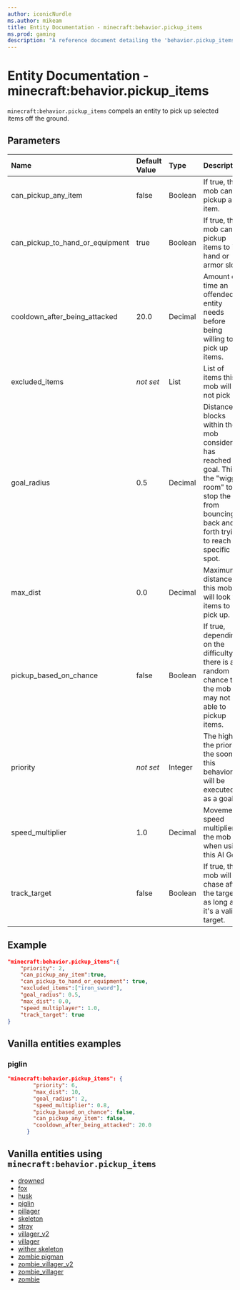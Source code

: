 ```yaml
---
author: iconicNurdle
ms.author: mikeam
title: Entity Documentation - minecraft:behavior.pickup_items
ms.prod: gaming
description: "A reference document detailing the 'behavior.pickup_items' entity goal"
---
```


# Entity Documentation - minecraft:behavior.pickup_items

`minecraft:behavior.pickup_items` compels an entity to pick up selected items off the ground.

## Parameters

|Name |Default Value  |Type  |Description  |
|:----------|:----------|:----------|:----------|
|can_pickup_any_item| false| Boolean| If true, the mob can pickup any item. |
|can_pickup_to_hand_or_equipment| true| Boolean| If true, the mob can pickup items to its hand or armor slots. |
|cooldown_after_being_attacked | 20.0 | Decimal | Amount of time an offended entity needs before being willing to pick up items. |
|excluded_items|*not set* | List| List of items this mob will not pick up. |
|goal_radius| 0.5| Decimal| Distance in blocks within the mob considers it has reached the goal. This is the "wiggle room" to stop the AI from bouncing back and forth trying to reach a specific spot. |
|max_dist| 0.0| Decimal|  Maximum distance this mob will look for items to pick up. |
|pickup_based_on_chance| false|Boolean|  If true, depending on the difficulty, there is a random chance that the mob may not be able to pickup items. |
|priority|*not set*|Integer|The higher the priority, the sooner this behavior will be executed as a goal.|
|speed_multiplier| 1.0| Decimal|  Movement speed multiplier of the mob when using this AI Goal. |
|track_target| false| Boolean|  If true, this mob will chase after the target as long as it's a valid target. |

## Example

```json
"minecraft:behavior.pickup_items":{
    "priority": 2,
    "can_pickup_any_item":true,
    "can_pickup_to_hand_or_equipment": true,
    "excluded_items":["iron_sword"],
    "goal_radius": 0.5,
    "max_dist": 0.0,
    "speed_multiplayer": 1.0,
    "track_target": true
}
```

## Vanilla entities examples

### piglin

```json
"minecraft:behavior.pickup_items": {
        "priority": 6,
        "max_dist": 10,
        "goal_radius": 2,
        "speed_multiplier": 0.8,
        "pickup_based_on_chance": false,
        "can_pickup_any_item": false,
        "cooldown_after_being_attacked": 20.0
      }
```

## Vanilla entities using `minecraft:behavior.pickup_items`

- [drowned](../../../../Source/VanillaBehaviorPack_Snippets/entities/drowned.md)
- [fox](../../../../Source/VanillaBehaviorPack_Snippets/entities/fox.md)
- [husk](../../../../Source/VanillaBehaviorPack_Snippets/entities/husk.md)
- [piglin](../../../../Source/VanillaBehaviorPack_Snippets/entities/piglin.md)
- [pillager](../../../../Source/VanillaBehaviorPack_Snippets/entities/pillager.md)
- [skeleton](../../../../Source/VanillaBehaviorPack_Snippets/entities/skeleton.md)
- [stray](../../../../Source/VanillaBehaviorPack_Snippets/entities/stray.md)
- [villager_v2](../../../../Source/VanillaBehaviorPack_Snippets/entities/villager_v2.md)
- [villager](../../../../Source/VanillaBehaviorPack_Snippets/entities/villager.md)
- [wither skeleton](../../../../Source/VanillaBehaviorPack_Snippets/entities/wither_skeleton.md)
- [zombie pigman](../../../../Source/VanillaBehaviorPack_Snippets/entities/zombie_pigman.md)
- [zombie_villager_v2](../../../../Source/VanillaBehaviorPack_Snippets/entities/zombie_villager_v2.md)
- [zombie_villager](../../../../Source/VanillaBehaviorPack_Snippets/entities/zombie_villager.md)
- [zombie](../../../../Source/VanillaBehaviorPack_Snippets/entities/zombie.md)

